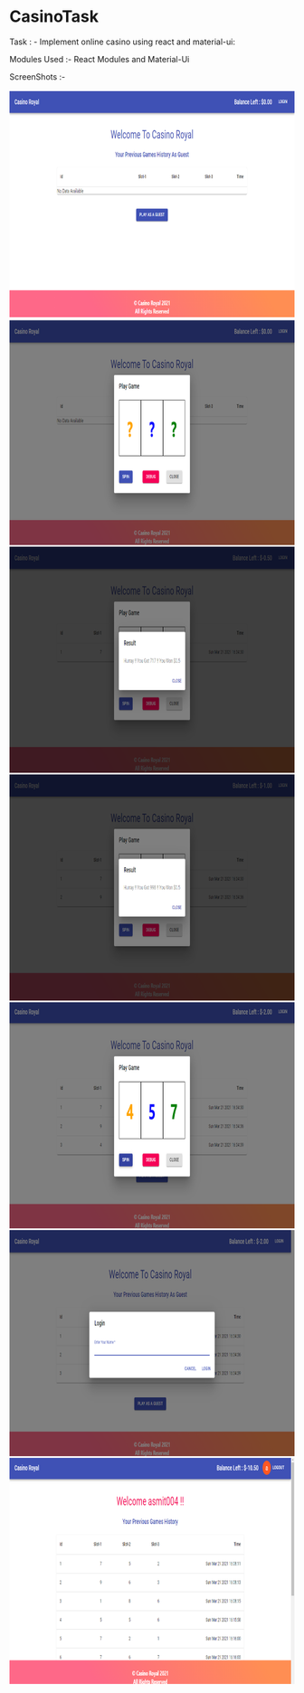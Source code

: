 # CasinoTask

Task : - Implement online casino using react and material-ui:

Modules Used :- React Modules and Material-Ui

ScreenShots :- <br/><br />
<img src="screenshots/1.png" height="400" alt="Screenshot"/> <img src="screenshots/2.png" height="400" alt="Screenshot"/>  <img src="screenshots/3.png" height="400" alt="Screenshot"/>  <img src="screenshots/4.png" height="400" alt="Screenshot"/>  <img src="screenshots/5.png" height="400" alt="Screenshot"/>  <img src="screenshots/6.png" height="400" alt="Screenshot"/>  <img src="screenshots/7.png" height="400" alt="Screenshot"/>
